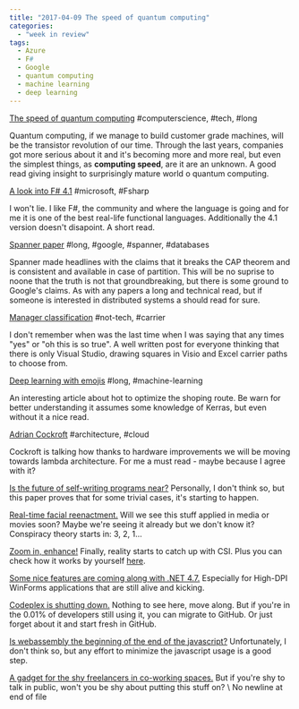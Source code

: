 ```yaml
---
title: "2017-04-09 The speed of quantum computing"
categories:
  - "week in review"
tags:
  - Azure
  - F#
  - Google
  - quantum computing
  - machine learning
  - deep learning
---
```



[The speed of quantum computing](https://arstechnica.com/science/2017/04/the-route-to-high-speed-quantum-computing-is-paved-with-error/)		#computerscience, #tech, #long

Quantum computing, if we manage to build customer grade machines, will be the transistor revolution of our time. Through the last years, companies got more serious about it and it's becoming more and more real, but even the simplest things, as **computing speed**, are it are an unknown. A good read giving insight to surprisingly mature world o quantum computing. 

[A look into F# 4.1](https://www.infoq.com/articles/FSharp-4.1)		#microsoft, #Fsharp

I won't lie. I like F#, the community and where the language is going and for me it is one of the best real-life functional languages. Additionally the 4.1 version doesn't disapoint. A short read.

[Spanner paper](https://static.googleusercontent.com/media/research.google.com/en//pubs/archive/45855.pdf)	#long, #google, #spanner, #databases

Spanner made headlines with the claims that it breaks the CAP theorem and is consistent and available in case of partition. This will be no suprise to noone that the truth is not that groundbreaking, but there is some ground to Google's claims. As with any papers a long and technical read, but if someone is interested in distributed systems a should read for sure. 

[Manager classification](http://no-kill-switch.ghost.io/my-notes-on-looking-for-software-engineering-manager-job/)	#not-tech, #carrier 

I don't remember when was the last time when I was saying that any times "yes" or "oh this is so true". A well written post for everyone thinking that there is only Visual Studio, drawing squares in Visio and Excel carrier paths to choose from.

[Deep learning with emojis](https://tech.instacart.com/deep-learning-with-emojis-not-math-660ba1ad6cdc)	#long, #machine-learning

An interesting article about hot to optimize the shoping route. Be warn for better understanding it assumes some knowledge of Kerras, but even without it a nice read. 

[Adrian Cockroft](http://highscalability.com/blog/2017/3/27/faster-networks-cheaper-messages-microservices-functions-edg.html)	#architecture, #cloud

Cockroft is talking how thanks to hardware improvements we will be moving towards lambda architecture. For me a must read -  maybe because I agree with it?

[Is the future of self-writing programs near?](https://openreview.net/pdf?id=ByldLrqlx)
Personally, I don't think so, but this paper proves that for some trivial cases, it's starting to happen.

[Real-time facial reenactment.](http://www.graphics.stanford.edu/~niessner/thies2016face.html)
Will we see this stuff applied in media or movies soon? Maybe we're seeing it already but we don't know it? Conspiracy theory starts in: 3, 2, 1...

[Zoom in, enhance!](http://www.dailymail.co.uk/sciencetech/article-4201838/Google-reveals-photo-enhancement-tool-sharpen-snaps.html)
Finally, reality starts to catch up with CSI. Plus you can check how it works by yourself [here](https://github.com/alexjc/neural-enhance).

[Some nice features are coming along with .NET 4.7.](https://blogs.msdn.microsoft.com/dotnet/2017/04/05/announcing-the-net-framework-4-7/)
Especially for High-DPI WinForms applications that are still alive and kicking.

[Codeplex is shutting down.](https:/blogs.msdn.microsoft.com/bharry/2017/03/31/shutting-down-codeplex/)
Nothing to see here, move along. But if you're in the 0.01% of developers still using it, you can migrate to GitHub. Or just forget about it and start fresh in GitHub.

[Is webassembly the beginning of the end of the javascript?](http://www.infoworld.com/article/3176681/web-development/webassembly-is-now-ready-for-browsers-to-use.html)
Unfortunately, I don't think so, but any effort to minimize the javascript usage is a good step.

[A gadget for the shy freelancers in co-working spaces.](http://gethushme.com/)
But if you're shy to talk in public, won't you be shy about putting this stuff on?
\ No newline at end of file